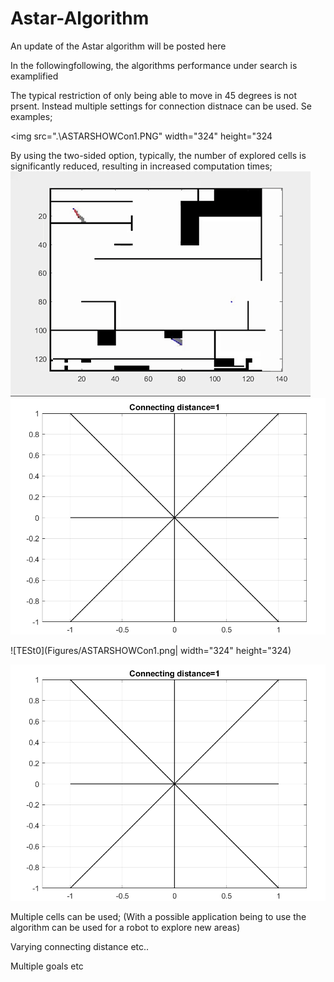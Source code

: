 # Astar-Algorithm
An update of the Astar algorithm will be posted here

In the followingfollowing, the algorithms performance under search is examplified

The typical restriction of only being able to move in 45 degrees is not prsent. Instead multiple settings for connection distnace can be used. Se examples; 


<img src=".\ASTARSHOWCon1.PNG" width="324" height="324

By using the two-sided option, typically, the number of explored cells is significantly reduced, resulting in increased computation times;
![TESt0](Figures/AStar2.gif)
![TESt1](Figures/ASTARSHOWCon1.PNG)



![TESt0](Figures/ASTARSHOWCon1.png| width="324" height="324)

![TESt0](Figures/ASTARSHOWCon1.PNG)

Multiple cells can be used; (With a possible application being to use the algorithm can be used for a robot to explore new areas)


Varying connecting distance etc..

Multiple goals etc
